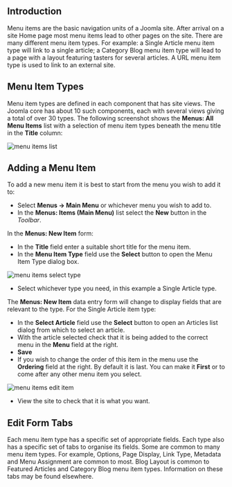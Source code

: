 <!-- Filename: J4.x:Menu_Items / Display title: Menu Items -->

## Introduction

Menu items are the basic navigation units of a Joomla site. After
arrival on a site Home page most menu items lead to other pages on the
site. There are many different menu item types. For example: a Single
Article menu item type will link to a single article; a Category Blog
menu item type will lead to a page with a layout featuring tasters for
several articles. A URL menu item type is used to link to an external
site.

## Menu Item Types

Menu item types are defined in each component that has site views. The
Joomla core has about 10 such components, each with several views giving
a total of over 30 types. The following screenshot shows the **Menus:
All Menu Items** list with a selection of menu item types beneath the
menu title in the **Title** column:

![menu items list](../../../en/images/menus/menus-all-menu-items-list.png)

## Adding a Menu Item

To add a new menu item it is best to start from the menu you wish to add
it to:

- Select **Menus **→** Main Menu** or whichever menu you wish to add to.
- In the **Menus: Items (Main Menu)** list select the **New** button in the
*Toolbar*.

In the **Menus: New Item** form:

- In the **Title** field enter a suitable short title for the menu item.
- In the **Menu Item Type** field use the **Select** button to open the
  Menu Item Type dialog box.

![menu items select type](../../../en/images/menus/menus-menu-items-select-type.png)

- Select whichever type you need, in this example a Single Article type.

The **Menus: New Item** data entry form will change to display fields
that are relevant to the type. For the Single Article item type:

- In the **Select Article** field use the **Select** button to open an
  Articles list dialog from which to select an article.
- With the article selected check that it is being added to the correct
  menu in the **Menu** field at the right.
- **Save**
- If you wish to change the order of this item in the menu use the
  **Ordering** field at the right. By default it is last. You can make
  it **First** or to come after any other menu item you select.

![menu items edit item](../../../en/images/menus/menus-menu-items-edit-item.png)

- View the site to check that it is what you want.

## Edit Form Tabs

Each menu item type has a specific set of appropriate fields. Each type
also has a specific set of tabs to organise its fields. Some are common
to many menu item types. For example, Options, Page Display, Link Type,
Metadata and Menu Assignment are common to most. Blog Layout is common
to Featured Articles and Category Blog menu item types. Information on
these tabs may be found elsewhere.
